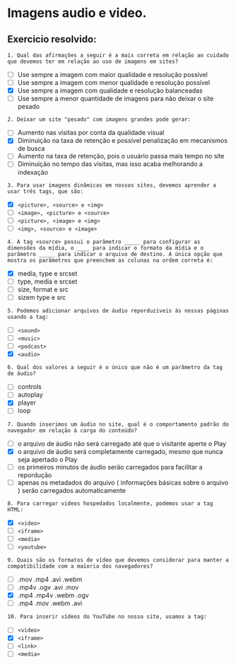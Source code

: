 # Imagens audio e video.

## Exercicio resolvido:
`1. Qual das afirmações a seguir é a mais correta em relação ao cuidado que devemos ter em relação ao uso de imagens em sites?`
* [ ] Use sempre a imagem com maior qualidade e resolução possível
* [ ] Use sempre a imagem com menor qualidade e resolução possível
* [x] Use sempre a imagem com qualidade e resolução balanceadas
* [ ] Use sempre a menor quantidade de imagens para não deixar o site pesado

`2. Deixar um site "pesado" com imagens grandes pode gerar:`
* [ ] Aumento nas visitas por conta da qualidade visual
* [x] Diminuição na taxa de retenção e possível penalização em mecanismos de busca
* [ ] Aumento na taxa de retenção, pois o usuário passa mais tempo no site
* [ ] Diminuição no tempo das visitas, mas isso acaba melhorando a indexação

`3. Para usar imagens dinâmicas em nossos sites, devemos aprender a usar três tags, que são:`
* [x] `<picture>, <source> e <img>`
* [ ] `<image>, <picture> e <source>`
* [ ] `<picture>, <image> e <img>`
* [ ] `<img>, <source> e <image>`

`4. A tag <source> possui o parâmetro _____ para configurar as dimensões da mídia, o ____ para indicar o formato da mídia e o parâmetro _____ para indicar o arquivo de destino. A única opção que mostra os parâmetros que preenchem as colunas na ordem correta é:`
* [x] media, type e srcset
* [ ] type, media e srcset
* [ ] size, format e src
* [ ] sizem type e src

`5. Podemos adicionar arquivos de áudio reporduziveis às nossas páginas usando a tag:`
* [ ] `<sound>`
* [ ] `<music>`
* [ ] `<podcast>`
* [x] `<audio>`

`6. Qual dos valores a seguir é o único que não é um parâmetro da tag de áudio?`
* [ ] controls
* [ ] autoplay
* [x] player
* [ ] loop

`7. Quando inserimos um áudio no site, qual é o comportamento padrão do navegador em relação à carga do conteúdo?`
* [ ] o arquivo de áudio não será carregado até que o visitante aperte o Play
* [x] o arquivo de áudio será completamente carregado, mesmo que nunca seja apertado o Play
* [ ] os primeiros minutos de áudio serão carregados para facilitar a repordução
* [ ] apenas os metadados do arquivo ( informações básicas sobre o arquivo ) serão carregados automaticamente

`8. Para carregar videos hospedados localmente, podemos usar a tag HTML:`
* [x] `<video>`
* [ ] `<iframe>`
* [ ] `<media>`
* [ ] `<youtube>`

`9. Quais são os formatos de vídeo que devemos considerar para manter a compatibilidade com a maioria dos navegadores?`
* [ ] .mov .mp4 .avi .webm
* [ ] .mp4v .ogv .avi .mov
* [x] .mp4 .mp4v .webm .ogv
* [ ] .mp4 .mov .webm .avi

`10. Para inserir vídeos do YouTube no nosso site, usamos a tag:`
* [ ] `<video>`
* [x] `<iframe>`
* [ ] `<link>`
* [ ] `<media>`